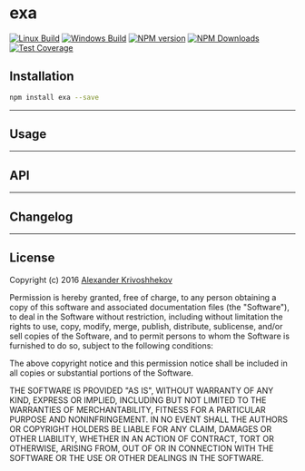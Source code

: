 # exa

[![Linux Build][travis-image]][travis-url]
[![Windows Build][appveyor-image]][appveyor-url]
[![NPM version][npm-v-image]][npm-url]
[![NPM Downloads][npm-dm-image]][npm-url]
[![Test Coverage][coveralls-image]][coveralls-url]




## Installation
```sh
npm install exa --save
```

--------------------------------------------------------------------------------

## Usage

--------------------------------------------------------------------------------

## API

--------------------------------------------------------------------------------

## Changelog

--------------------------------------------------------------------------------

## License
Copyright (c)  2016 [Alexander Krivoshhekov][github-author-link]

Permission is hereby granted, free of charge, to any person obtaining a copy of this software and associated documentation files (the "Software"), to deal in the Software without restriction, including without limitation the rights to use, copy, modify, merge, publish, distribute, sublicense, and/or sell copies of the Software, and to permit persons to whom the Software is furnished to do so, subject to the following conditions:

The above copyright notice and this permission notice shall be included in all copies or substantial portions of the Software.

THE SOFTWARE IS PROVIDED "AS IS", WITHOUT WARRANTY OF ANY KIND, EXPRESS OR IMPLIED, INCLUDING BUT NOT LIMITED TO THE WARRANTIES OF MERCHANTABILITY, FITNESS FOR A PARTICULAR PURPOSE AND NONINFRINGEMENT. IN NO EVENT SHALL THE AUTHORS OR COPYRIGHT HOLDERS BE LIABLE FOR ANY CLAIM, DAMAGES OR OTHER LIABILITY, WHETHER IN AN ACTION OF CONTRACT, TORT OR OTHERWISE, ARISING FROM, OUT OF OR IN CONNECTION WITH THE SOFTWARE OR THE USE OR OTHER DEALINGS IN THE SOFTWARE.

[github-author-link]: http://github.com/SuperPaintman
[npm-url]: https://www.npmjs.com/package/exa
[npm-v-image]: https://img.shields.io/npm/v/exa.svg
[npm-dm-image]: https://img.shields.io/npm/dm/exa.svg
[travis-image]: https://img.shields.io/travis/SuperPaintman/exa/master.svg?label=linux
[travis-url]: https://travis-ci.org/SuperPaintman/exa
[appveyor-image]: https://img.shields.io/appveyor/ci/SuperPaintman/exa/master.svg?label=windows
[appveyor-url]: https://ci.appveyor.com/project/SuperPaintman/exa
[coveralls-image]: https://img.shields.io/coveralls/SuperPaintman/exa/master.svg
[coveralls-url]: https://coveralls.io/r/SuperPaintman/exa?branch=master
